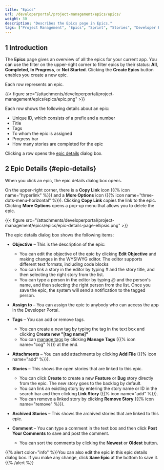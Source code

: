 ```yaml
---
title: "Epics"
url: /developerportal/project-management/epics/epics/
weight: 30
description: "Describes the Epics page in Epics."
tags: ["Project Management", "Epics", "Sprint", "Stories", "Developer Portal"]
---
```


## 1 Introduction

The **Epics** page gives an overview of all the epics for your current app. You can use the filter on the upper-right corner to filter epics by their status: **All**, **Completed**, **In Progress**, or **Not Started**. Clicking the **Create Epics** button enables you create a new epic.

Each row represents an epic. 

{{< figure src="/attachments/developerportal/project-management/epics/epics/epic.png" >}}

Each row shows the following details about an epic:

* Unique ID, which consists of a prefix and a number
* Title
* Tags
* To whom the epic is assigned
* Progress bar
* How many stories are completed for the epic

Clicking a row opens the [epic details](#epic-details) dialog box.

## 2 Epic Details {#epic-details}

When you click an epic, the epic details dialog box opens. 

On the upper-right corner, there is a **Copy Link** icon ({{% icon name="hyperlink" %}}) and a **More Options** icon ({{% icon name="three-dots-menu-horizontal" %}}). Clicking **Copy Link** copies the link to the epic. Clicking **More Options** opens a pop-up menu that allows you to delete the epic.

{{< figure src="/attachments/developerportal/project-management/epics/epics/epic-details-page-ellipsis.png" >}}

The epic details dialog box shows the following items:

* **Objective** – This is the description of the epic:
    * You can edit the objective of the epic by clicking **Edit Objective** and making changes in the WYSIWYG editor. The editor supports different text formats, including code blocks
    * You can link a story in the editor by typing *#* and the story title, and then selecting the right story from the list.
    * You can type a person in the editor by typing *@* and the person's name, and then selecting the right person from the list. Once you save the epic, the system will send a notification to the tagged person.

* **Assign to** – You can assign the epic to anybody who can access the app in the Developer Portal.
* **Tags** – You can add or remove tags.
    * You can create a new tag by typing the tag in the text box and clicking **Create new "[tag name]"**
    * You can [manage tags](/developerportal/project-management/epics/planning/#manage-tags) by clicking **Manage Tags** ({{% icon name="cog" %}}) at the end.

* **Attachments** – You can add attachments by clicking **Add File** ({{% icon name="add" %}}).
* **Stories** – This shows the open stories that are linked to this epic.
    * You can click **Create** to create a new **Feature** or **Bug** story directly from the epic. The new story goes to the backlog by default.
    * You can link an existing story by entering the story name or ID in the search bar and then clicking **Link Story** ({{% icon name="add" %}}).
    * You can remove a linked story by clicking **Remove Story** ({{% icon name="remove" %}}).

* **Archived Stories** – This shows the archived stories that are linked to this epic.
* **Comment** – You can type a comment in the text box and then click **Post Your Comments** to save and post the comment.
    * You can sort the comments by clicking the **Newest** or **Oldest** button.

{{% alert color="info" %}}You can also edit the epic in this epic details dialog box. If you make any change, click **Save Epic** at the bottom to save it.{{% /alert %}}
